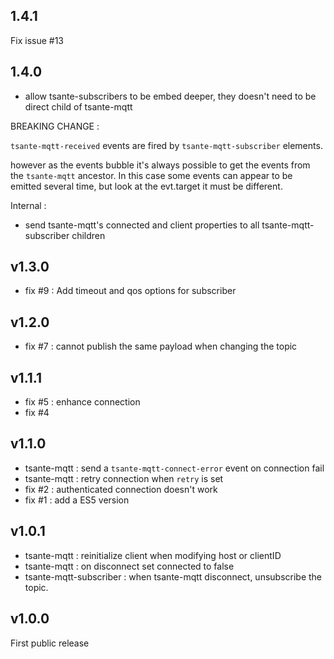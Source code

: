## 1.4.1

Fix issue #13

## 1.4.0

- allow tsante-subscribers to be embed deeper, they doesn't need to be direct child of tsante-mqtt

BREAKING CHANGE :

`tsante-mqtt-received` events are fired by `tsante-mqtt-subscriber` elements.

however as the events bubble it's always possible to get the events from the `tsante-mqtt` ancestor.
In this case some events can appear to be emitted several time, but look at the evt.target it must be different.

Internal :

- send tsante-mqtt's connected and client properties to all tsante-mqtt-subscriber children


## v1.3.0

- fix #9 : Add timeout and qos options for subscriber
  
## v1.2.0

- fix #7 : cannot publish the same payload when changing the topic

## v1.1.1

- fix #5 : enhance connection
- fix #4

## v1.1.0

- tsante-mqtt : send a `tsante-mqtt-connect-error` event on connection fail
- tsante-mqtt : retry connection when `retry` is set
- fix #2 : authenticated connection doesn't work
- fix #1 : add a ES5 version

## v1.0.1

- tsante-mqtt : reinitialize client when modifying host or clientID
- tsante-mqtt : on disconnect set connected to false
- tsante-mqtt-subscriber : when tsante-mqtt disconnect, unsubscribe the topic.

## v1.0.0

First public release

